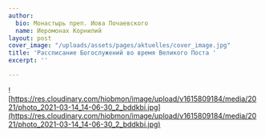 ```yaml
---
author:
  bio: Монастырь преп. Иова Почаевского
  name: Иеромонах Корнилий
layout: post
cover_image: "/uploads/assets/pages/aktuelles/cover_image.jpg"
title: 'Рассписание Богослужений во время Великого Поста '
excerpt: ''

---
```

![https://res.cloudinary.com/hiobmon/image/upload/v1615809184/media/2021/photo_2021-03-14_14-06-30_2_bddkbi.jpg](https://res.cloudinary.com/hiobmon/image/upload/v1615809184/media/2021/photo_2021-03-14_14-06-30_2_bddkbi.jpg)